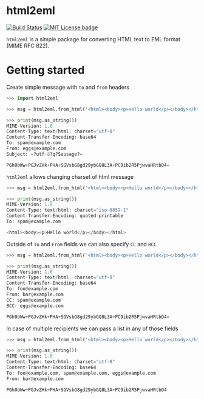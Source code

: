 # html2eml
[![Build Status](https://travis-ci.com/gaijinx/html2eml.svg?branch=master)](https://travis-ci.com/gaijinx/html2eml)
[![MIT License badge](https://img.shields.io/badge/license-MIT-green.svg)](https://github.com/gaijinx/html2eml/blob/master/LICENSE)

`html2eml` is a simple package for converting HTML text to EML format (MIME RFC 822).

# Getting started

Create simple message with `to` and `from` headers
```python
>>> import html2eml

>>> msg = html2eml.from_html('<html><body><p>Hello world</p></body></html>', to='spam@example.com', from_='eggs@example.com', subject='Sausage')

>>> print(msg.as_string())
MIME-Version: 1.0
Content-Type: text/html; charset="utf-8"
Content-Transfer-Encoding: base64
To: spam@example.com
From: eggs@example.com
Subject: =?utf-8?q?Sausage?=

PGh0bWw+PGJvZHk+PHA+SGVsbG8gd29ybGQ8L3A+PC9ib2R5PjwvaHRtbD4=
```

`html2eml` allows changing charset of html message
```python
>>> msg = html2eml.from_html('<html><body><p>Hello world</p></body></html>', charset='ISO-8859-1', to='spam@example.com')

>>> print(msg.as_string())
MIME-Version: 1.0
Content-Type: text/html; charset="iso-8859-1"
Content-Transfer-Encoding: quoted-printable
To: spam@example.com

<html><body><p>Hello world</p></body></html>
```

Outside of `To` and `From` fields we can also specify `CC` and `BCC`
```python
>>> msg = html2eml.from_html('<html><body><p>Hello world</p></body></html>', to='foo@example.com', from_='bar@example.com', cc='spam@example.com', bcc='eggs@example.com')

>>> print(msg.as_string())
MIME-Version: 1.0
Content-Type: text/html; charset="utf-8"
Content-Transfer-Encoding: base64
To: foo@example.com
From: bar@example.com
CC: spam@example.com
BCC: eggs@example.com

PGh0bWw+PGJvZHk+PHA+SGVsbG8gd29ybGQ8L3A+PC9ib2R5PjwvaHRtbD4=
```

In case of multiple recipients we can pass a list in any of those fields
```python
>>> msg = html2eml.from_html('<html><body><p>Hello world</p></body></html>', to=['foo@example.com', 'spam@example.com', 'eggs@example.com'], from_='bar@example.com')

>>> print(msg.as_string())
MIME-Version: 1.0
Content-Type: text/html; charset="utf-8"
Content-Transfer-Encoding: base64
To: foo@example.com, spam@example.com, eggs@example.com
From: bar@example.com

PGh0bWw+PGJvZHk+PHA+SGVsbG8gd29ybGQ8L3A+PC9ib2R5PjwvaHRtbD4
```
